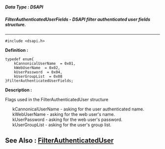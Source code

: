 ##### Data Type : DSAPI
##### FilterAuthenticatedUserFields - DSAPI filter authenticated user fields structure.
---
```
#include <dsapi.h>
```

**Definition :**
```
typedef enum{
	kCannonicalUserName  = 0x01,
	kWebUserName  = 0x02,
	kUserPassword  = 0x04,
	kUserGroupList  = 0x08
}FilterAuthenticatedUserFields;
```

**Description :**

Flags used in the FilterAuthenticatedUser structure<br>

<ul>kCannonicalUserName	- asking for the user authenticated name.<br>
kWebUserName	- asking for the web user's name.<br>
kUserPassword	- asking for the web user's password.<br>
kUserGroupList	- asking for the user's group list.</ul>



**See Also :**
[FilterAuthenticatedUser](/domino-c-api-docs/reference/Data/FilterAuthenticatedUser)
---
